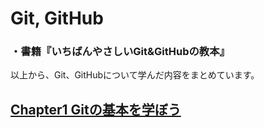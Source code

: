 # Git, GitHub
### ・書籍『いちばんやさしいGit&GitHubの教本』
以上から、Git、GitHubについて学んだ内容をまとめています。

## [Chapter1 Gitの基本を学ぼう](https://github.com/YSWEngineer/git-github/blob/main/chapter1.md)

